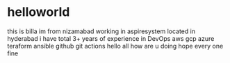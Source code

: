 # helloworld
this is billa
im from nizamabad
working in aspiresystem 
located in hyderabad
i have total 3+ years of experience in DevOps
aws
gcp 
azure
teraform
ansible
github
git actions
hello all
how are u doing 
hope every one fine 
